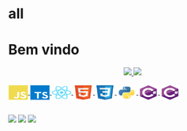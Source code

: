# all

<h1>Bem vindo</h1>

<div align="center">
  <a href="https://github.com/welltecnc">
  <img height="180em" src="https://github-readme-stats.vercel.app/api?username=welltecnc&show_icons=true&theme=dark&include_all_commits=true&count_private=true"/>
  <img height="180em" src="https://github-readme-stats.vercel.app/api/top-langs/?username=welltecnc&layout=compact&langs_count=7&theme=dark"/>
</div>
<div style="display: inline_block"><br>
  <img align="center" alt="well-Js" height="30" width="40" src="https://raw.githubusercontent.com/devicons/devicon/master/icons/javascript/javascript-plain.svg">
  <img align="center" alt="well-Ts" height="30" width="40" src="https://raw.githubusercontent.com/devicons/devicon/master/icons/typescript/typescript-plain.svg">
  <img align="center" alt="well-React" height="30" width="40" src="https://raw.githubusercontent.com/devicons/devicon/master/icons/react/react-original.svg">
  <img align="center" alt="well-HTML" height="30" width="40" src="https://raw.githubusercontent.com/devicons/devicon/master/icons/html5/html5-original.svg">
  <img align="center" alt="well-CSS" height="30" width="40" src="https://raw.githubusercontent.com/devicons/devicon/master/icons/css3/css3-original.svg">
  <img align="center" alt="well-Python" height="30" width="40" src="https://raw.githubusercontent.com/devicons/devicon/master/icons/python/python-original.svg">
  <img align="center" alt="well-Csharp" height="30" width="40" src="https://raw.githubusercontent.com/devicons/devicon/master/icons/csharp/csharp-original.svg">
    <img align="center" alt="well-Csharp" height="30" width="40" src="https://raw.githubusercontent.com/devicons/devicon/master/icons/csharp/csharp-original.svg">

  


</div>
  
  ##
 
<div> 
 
 <a href="welltecnic#3434" target="_blank"><img src="https://img.shields.io/badge/Discord-7289DA?style=for-the-badge&logo=discord&logoColor=white" target="_blank"></a> 
  <a href = "mailto:welltecnic@gmail.com"><img src="https://img.shields.io/badge/-Gmail-%23333?style=for-the-badge&logo=gmail&logoColor=white" target="_blank"></a>
  <a href="https://www.linkedin.com/in/wellingtoncidade/" target="_blank"><img src="https://img.shields.io/badge/-LinkedIn-%230077B5?style=for-the-badge&logo=linkedin&logoColor=white" target="_blank"></a> 
 
 
</div>
